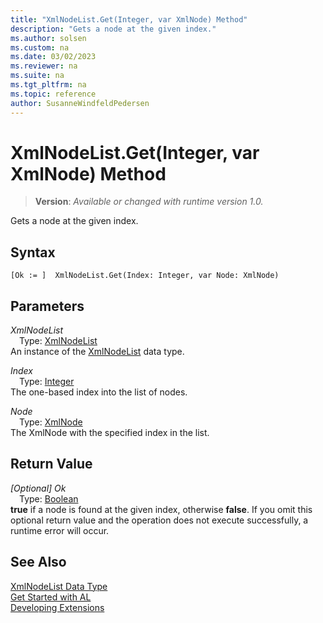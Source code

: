 ```yaml
---
title: "XmlNodeList.Get(Integer, var XmlNode) Method"
description: "Gets a node at the given index."
ms.author: solsen
ms.custom: na
ms.date: 03/02/2023
ms.reviewer: na
ms.suite: na
ms.tgt_pltfrm: na
ms.topic: reference
author: SusanneWindfeldPedersen
---
```

[//]: # (START>DO_NOT_EDIT)
[//]: # (IMPORTANT:Do not edit any of the content between here and the END>DO_NOT_EDIT.)
[//]: # (Any modifications should be made in the .xml files in the ModernDev repo.)
# XmlNodeList.Get(Integer, var XmlNode) Method
> **Version**: _Available or changed with runtime version 1.0._

Gets a node at the given index.


## Syntax
```AL
[Ok := ]  XmlNodeList.Get(Index: Integer, var Node: XmlNode)
```
## Parameters
*XmlNodeList*  
&emsp;Type: [XmlNodeList](xmlnodelist-data-type.md)  
An instance of the [XmlNodeList](xmlnodelist-data-type.md) data type.  

*Index*  
&emsp;Type: [Integer](../integer/integer-data-type.md)  
The one-based index into the list of nodes.  

*Node*  
&emsp;Type: [XmlNode](../xmlnode/xmlnode-data-type.md)  
The XmlNode with the specified index in the list.  


## Return Value
*[Optional] Ok*  
&emsp;Type: [Boolean](../boolean/boolean-data-type.md)  
**true** if a node is found at the given index, otherwise **false**. If you omit this optional return value and the operation does not execute successfully, a runtime error will occur.  


[//]: # (IMPORTANT: END>DO_NOT_EDIT)
## See Also
[XmlNodeList Data Type](xmlnodelist-data-type.md)  
[Get Started with AL](../../devenv-get-started.md)  
[Developing Extensions](../../devenv-dev-overview.md)